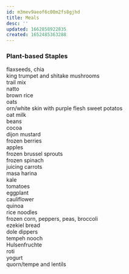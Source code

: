 ```yaml
---
id: m3mev9aeof6c00m2fs8gjhd
title: Meals
desc: ''
updated: 1662858922835
created: 1652485363288
---
```

### Plant-based Staples
flaxseeds, chia    
king trumpet and shitake mushrooms    
trail mix    
natto  
brown rice  
oats  
orn/white skin with purple flesh sweet potatos  
oat milk  
beans  
cocoa  
dijon mustard  
frozen berries  
apples  
frozen brussel sprouts  
frozen spinach  
juicing carrots  
masa harina  
kale  
tomatoes  
eggplant  
cauliflower  
quinoa  
rice noodles  
frozen corn, peppers, peas, broccoli  
ezekiel bread  
dole dippers  
tempeh nooch  
Hulsenfruchte  
roti  
yogurt  
quorn/tempe and lentils  